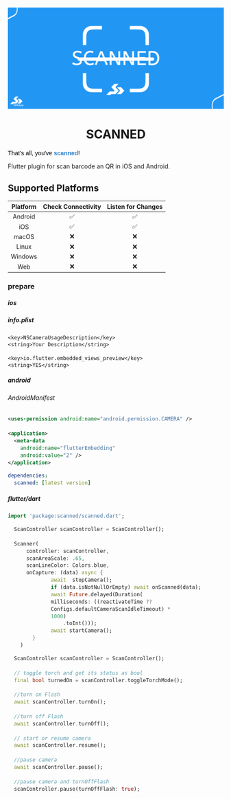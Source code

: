 
<p align="center">
  <a href="https://linkedin.com/in/sohrabonline">
    <img src="https://raw.githubusercontent.com/sohrabonline/scanned/master/assets/logo.png" width="640">
  </a>
  <h1 align="center">SCANNED</h1>
  <pre style="text-align: start;color: rgb(0, 0, 0);"><span style="color: rgb(0, 0, 0); font-family: Verdana, Geneva, sans-serif;">That's all, you've</span><span style="font-family: Verdana, Geneva, sans-serif;"> <strong><span style="color: rgb(44, 130, 201);">scanned</span></strong>!</span></pre>


Flutter plugin for scan barcode an QR in iOS and Android.

## Supported Platforms

| Platform | Check Connectivity | Listen for Changes |
| :------: |:------------------:| :----------------: |
| Android  |         ✅          |         ✅         |
|   iOS    |         ✅          |         ✅         |
|  macOS   |         ❌          |         ❌         |
|  Linux   |         ❌          |         ❌         |
| Windows  |         ❌          |         ❌         |
|   Web    |         ❌          |         ❌         |

### prepare

##### ios
##### info.plist
```
<key>NSCameraUsageDescription</key>
<string>Your Description</string>

<key>io.flutter.embedded_views_preview</key>
<string>YES</string>
```
##### android 
###### AndroidManifest
```xml
<uses-permission android:name="android.permission.CAMERA" />

<application>
  <meta-data
    android:name="flutterEmbedding"
    android:value="2" />
</application>
```

```yaml
dependencies:
  scanned: [latest version]
```


##### flutter/dart

```dart
import 'package:scanned/scanned.dart';
```

```dart
  ScanController scanController = ScanController();

  Scanner(
      controller: scanController,
      scanAreaScale: .65,
      scanLineColor: Colors.blue,
      onCapture: (data) async {
              await  stopCamera();
              if (data.isNotNullOrEmpty) await onScanned(data);
              await Future.delayed(Duration(
              milliseconds: ((reactivateTime ??
              Configs.defaultCameraScanIdleTimeout) *
              1000)
                  .toInt()));
              await startCamera();
        }
    )
```


```dart
  ScanController scanController = ScanController();

  // toggle torch and get its status as bool
  final bool turnedOn = scanController.toggleTorchMode();

  //turn on Flash
  await scanController.turnOn();

  //turn off Flash
  await scanController.turnOff();
  
  // start or resume camera
  await scanController.resume();

  //pause camera
  await scanController.pause();

  //pause camera and turnOffFlash
  scanController.pause(turnOffFlash: true);
  
```